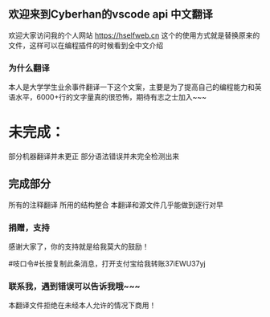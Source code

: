 ## 欢迎来到Cyberhan的vscode api 中文翻译

欢迎大家访问我的个人网站 https://hselfweb.cn
这个的使用方式就是替换原来的文件，这样可以在编程插件的时候看到全中文介绍

### 为什么翻译

本人是大学学生业余事件翻译一下这个文案，主要是为了提高自己的编程能力和英语水平，6000+行的文字量真的很恐怖，期待有志之士加入~~~


# 未完成：
 部分机器翻译并未更正
 部分语法错误并未完全检测出来
 
 
## 完成部分
所有的注释翻译
所用的结构整合
本翻译和源文件几乎能做到逐行对早



### 捐赠，支持
感谢大家了，你的支持就是给我莫大的鼓励！

#吱口令#长按复制此条消息，打开支付宝给我转账37iEWU37yj

### 联系我，遇到错误可以告诉我哦~~~

本翻译文件拒绝在未经本人允许的情况下商用！
